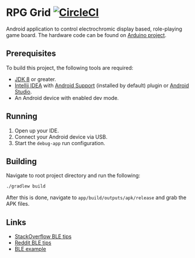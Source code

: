 # RPG Grid [![CircleCI](https://circleci.com/gh/Edvinas01/rpg-grid.svg?style=svg&circle-token=5c03dc54e44329a22a9a97221ae0b4363951e5d8)](https://circleci.com/gh/Edvinas01/rpg-grid)
Android application to control electrochromic display based, role-playing game 
board. The hardware code can be found on [Arduino project].

## Prerequisites
To build this project, the following tools are required:
* [JDK 8] or greater.
* [Intellij IDEA] with [Android Support] (installed by default) plugin or 
[Android Studio].
* An Android device with enabled dev mode.

## Running
1. Open up your IDE.
2. Connect your Android device via USB.
3. Start the `debug-app` run configuration.

## Building
Navigate to root project directory and run the following:
```bash
./gradlew build
```

After this is done, navigate to `app/build/outputs/apk/release` and grab the 
APK files.

## Links
* [StackOverflow BLE tips](https://stackoverflow.com/questions/17870189/android-4-3-bluetooth-low-energy-unstable)
* [Reddit BLE tips](https://www.reddit.com/r/androiddev/comments/4ofnbp/bluetooth_ble_development_is_miserable_on_android)
* [BLE example](https://github.com/Polidea/RxAndroidBle/blob/master/sample/src/main/java/com/polidea/rxandroidble2/sample/example2_connection/ConnectionExampleActivity.java)

[JDK 8]: https://openjdk.java.net/install
[Intellij IDEA]: https://www.jetbrains.com/idea
[Android Support]: https://plugins.jetbrains.com/plugin/1792-android-support
[Android Studio]: https://developer.android.com/studio
[Arduino project]: https://github.com/KonrolMathisen/RPG-grid-arduino-19733
